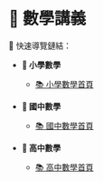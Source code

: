 # 📘 數學講義

🔗 快速導覽鏈結：

- **📌 小學數學**

  - [📚 小學數學首頁](國小數學/README.md)

- **📌 國中數學**

  - [📚 國中數學首頁](國中數學/README.md)

- **📌 高中數學**
  - [📚 高中數學首頁](高中數學/README.md)
